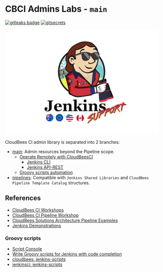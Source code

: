 # CBCI Admins Labs - `main`

[![gitleaks badge](https://img.shields.io/badge/protected%20by-gitleaks-blue)](https://github.com/zricethezav/gitleaks#pre-commit) [![gitsecrets](https://img.shields.io/badge/protected%20by-gitsecrets-blue)](https://github.com/awslabs/git-secrets)

[![Baywatch](img/baywatch/Jenkins_Support_Baywatch_flags.png)](img/baywatch/)

CloudBees CI admin library is separated into 2 branches:

- [main](https://github.com/carlosrodlop/cbci.jenkins-libs/tree/main): Admin resources beyond the Pipeline scope.
  - [Operate Remotely with CloudBeesCI](remote)
    - [Jenkins CLI](remote/cli)
    - [Jenkins API-REST](remote/rest-api)
  - [Groovy scripts automation](src/script)
- [pipelines](https://github.com/carlosrodlop/cbci.jenkins-libs/tree/pipelines): Compatible with `Jenkins Shared Libraries` and `CloudBees Pipeline Template Catalog` structures.

## References

- [CloudBees CI Workshops](https://cloudbees-ci.labs.cb-sa.io/)
- [CloudBees CI Pipeline Workshop](https://cloudbees-ci-pipeline.labs.cb-sa.io/getting-started/)
- [CloudBees Solutions Architecture Pipeline Examples](https://github.com/beedemo)
- [Jenkins Demonstrations](https://github.com/jenkins-demo)

### Groovy scripts

- [Script Console](https://www.jenkins.io/doc/book/managing/script-console/)
- [Write Groovy scripts for Jenkins with code completion](https://www.mdoninger.de/2011/11/07/write-groovy-scripts-for-jenkins-with-code-completion.html)
- [cloudbees: jenkins-scripts](https://github.com/cloudbees/jenkins-scripts)
- [jenkinsci: jenkins-scripts](https://github.com/jenkinsci/jenkins-scripts/tree/master/scriptler)
